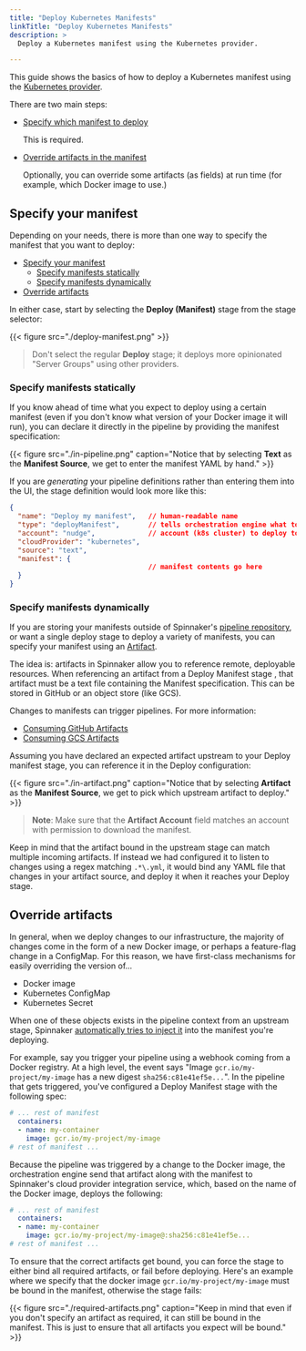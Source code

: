 ```yaml
---
title: "Deploy Kubernetes Manifests"
linkTitle: "Deploy Kubernetes Manifests"
description: >
  Deploy a Kubernetes manifest using the Kubernetes provider.

---
```


This guide shows the basics of how to deploy a Kubernetes manifest using the
[Kubernetes provider](/docs/setup/install/providers/kubernetes-v2).

There are two main steps:

* [Specify which manifest to deploy](#specify-your-manifest)

  This is required.

* [Override artifacts in the manifest](#override-artifacts)

  Optionally, you can override some artifacts (as fields) at run time (for
    example, which Docker image to use.)

## Specify your manifest

Depending on your needs, there is more than one way to specify the manifest
that you want to deploy:

- [Specify your manifest](#specify-your-manifest)
  - [Specify manifests statically](#specify-manifests-statically)
  - [Specify manifests dynamically](#specify-manifests-dynamically)
- [Override artifacts](#override-artifacts)

In either case, start by selecting the __Deploy (Manifest)__ stage
from the stage selector:

{{< figure src="./deploy-manifest.png" >}}

>Don't select the regular __Deploy__ stage; it deploys more opinionated "Server Groups" using other providers.

### Specify manifests statically

If you know ahead of time what you expect to deploy using a certain manifest
(even if you don't know what version of your Docker image it will run), you can
declare it directly in the pipeline by providing the manifest specification:

{{< figure src="./in-pipeline.png" caption="Notice that by selecting __Text__ as the __Manifest Source__, we get to enter the manifest YAML by hand." >}}

If you are _generating_ your pipeline definitions rather than entering
them into the UI, the stage definition would look more like this:

```json
{
  "name": "Deploy my manifest",   // human-readable name
  "type": "deployManifest",       // tells orchestration engine what to run
  "account": "nudge",             // account (k8s cluster) to deploy to
  "cloudProvider": "kubernetes",
  "source": "text",
  "manifest": {
                                  // manifest contents go here
  }
}
```

### Specify manifests dynamically

If you are storing your manifests outside of Spinnaker's
[pipeline repository](/docs/setup/install/storage/),
or want a single deploy stage to deploy a variety of manifests, you
can specify your manifest using an [Artifact](/docs/reference/artifacts).

The idea is: artifacts in Spinnaker allow you to reference remote, deployable
resources. When referencing an artifact from a Deploy Manifest stage , that
artifact must be a text file containing the Manifest specification.
This can be stored in GitHub or an object store (like GCS).

Changes to manifests can trigger pipelines. For more information:

* [Consuming GitHub Artifacts](/docs/guides/user/pipeline/triggers/github)
* [Consuming GCS Artifacts](/docs/guides/user/pipeline/triggers/gcs)

Assuming you have declared an expected artifact upstream to your Deploy
manifest stage, you can reference it in the Deploy configuration:

{{< figure src="./in-artifact.png" caption="Notice that by selecting __Artifact__ as the __Manifest Source__, we get to pick which upstream artifact to deploy." >}}

> __Note__: Make sure that the __Artifact Account__ field matches an account
> with permission to download the manifest.

Keep in mind that the artifact bound in the upstream stage can match multiple
incoming artifacts. If instead we had configured it to listen to changes using
a regex matching `.*\.yml`, it would bind any YAML file that changes in your
artifact source, and deploy it when it reaches your Deploy stage.

## Override artifacts

In general, when we deploy changes to our infrastructure, the majority of
changes come in the form of a new Docker image, or perhaps a feature-flag
change in a ConfigMap. For this reason, we have first-class mechanisms for
easily overriding the version of...

* Docker image
* Kubernetes ConfigMap
* Kubernetes Secret

When one of these objects exists in the pipeline context from an upstream stage,
Spinnaker [automatically tries to inject it](/docs/reference/artifacts/in-kubernetes-v2/#binding-artifacts-in-manifests)
into the manifest you're deploying.

For example, say you trigger your pipeline using a webhook coming
from a Docker registry. At a high level, the event says "Image
`gcr.io/my-project/my-image` has a new digest `sha256:c81e41ef5e...`". In the
pipeline that gets triggered, you've configured a Deploy Manifest stage with
the following spec:

```yaml
# ... rest of manifest
  containers:
  - name: my-container
    image: gcr.io/my-project/my-image
# rest of manifest ...
```

Because the pipeline was triggered by a change to the Docker image, the
orchestration engine send that artifact along with the manifest to
Spinnaker's cloud provider integration service, which, based on the name of the
Docker image, deploys the following:

```yaml
# ... rest of manifest
  containers:
  - name: my-container
    image: gcr.io/my-project/my-image@:sha256:c81e41ef5e...
# rest of manifest ...
```

To ensure that the correct artifacts get bound, you can force the
stage to either bind all required artifacts, or fail before deploying. Here's an
example where we specify that the docker image
`gcr.io/my-project/my-image` must be bound in the manifest, otherwise the stage
fails:

{{< figure src="./required-artifacts.png" caption="Keep in mind that even if you don't specify an artifact as required, it can still be bound in the manifest. This is just to ensure that all artifacts you expect will be bound." >}}
